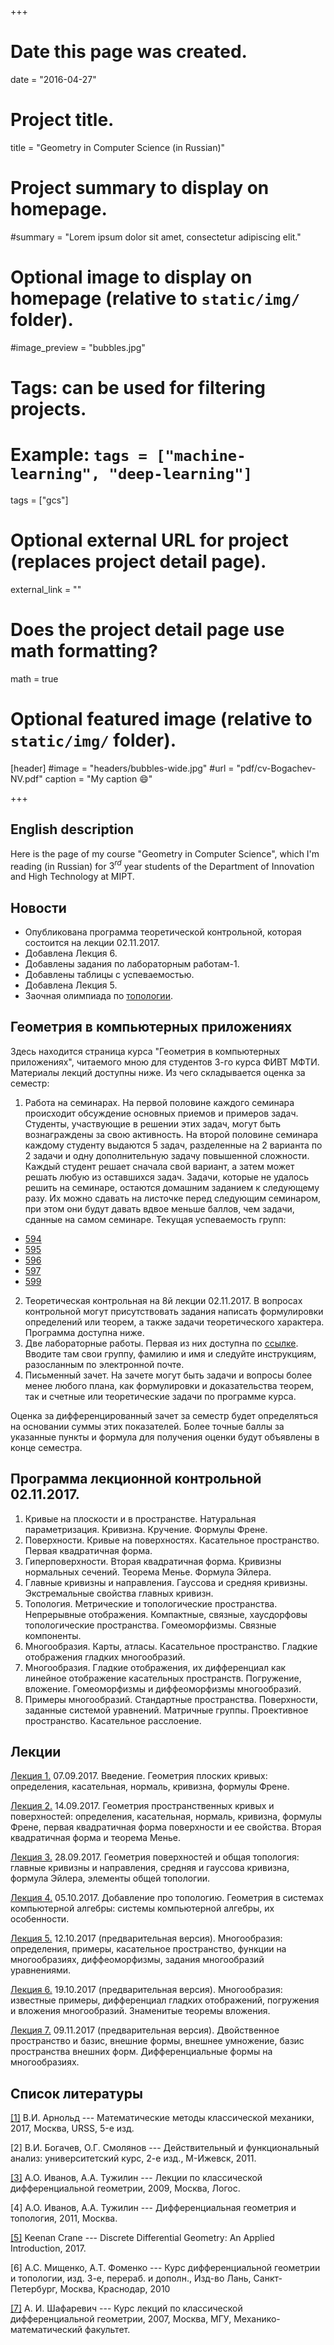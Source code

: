 +++
# Date this page was created.
date = "2016-04-27"

# Project title.
title = "Geometry in Computer Science (in Russian)"

# Project summary to display on homepage.
#summary = "Lorem ipsum dolor sit amet, consectetur adipiscing elit."

# Optional image to display on homepage (relative to `static/img/` folder).
#image_preview = "bubbles.jpg"

# Tags: can be used for filtering projects.
# Example: `tags = ["machine-learning", "deep-learning"]`
tags = ["gcs"]

# Optional external URL for project (replaces project detail page).
external_link = ""

# Does the project detail page use math formatting?
math = true

# Optional featured image (relative to `static/img/` folder).
[header]
#image = "headers/bubbles-wide.jpg"
#url = "pdf/cv-Bogachev-NV.pdf"
caption = "My caption :smile:"

+++



## English description

Here is the page of my course "Geometry in Computer Science", which I'm reading (in Russian) for $3^{rd}$ year students of the Department of Innovation and High Technology at MIPT. 

## Новости
  - Опубликована программа теоретической контрольной, которая состоится на лекции 02.11.2017.
  - Добавлена Лекция 6.
  - Добавлены задания по лабораторным работам-1.
  - Добавлены таблицы с успеваемостью.
  - Добавлена Лекция 5.
  - Заочная олимпиада по [топологии](http://mathcenter.spb.ru/nikaan/olympiad/problems.pdf).


## Геометрия в компьютерных приложениях


Здесь находится страница курса "Геометрия в компьютерных приложениях", читаемого мною для студентов 3-го курса ФИВТ МФТИ. Материалы лекций доступны ниже. Из чего складывается оценка за семестр:  


1. Работа на семинарах. На первой половине каждого семинара происходит обсуждение основных приемов и примеров задач. Студенты, участвующие в решении этих задач, могут быть вознаграждены за свою активность. На второй половине семинара каждому студенту выдаются 5 задач, разделенные на 2 варианта по 2 задачи и одну дополнительную задачу повышенной сложности. Каждый студент решает сначала свой вариант, а затем может решать любую из оставшихся задач. Задачи, которые не удалось решить на семинаре, остаются домашним заданием к следующему разу. Их можно сдавать на листочке перед следующим семинаром, при этом они будут давать вдвое меньше баллов, чем задачи, сданные на самом семинаре. Текущая успеваемость групп:
  - [594](https://docs.google.com/spreadsheets/d/e/2PACX-1vTSvAdpeVyaDl_O0d6IV_zdkL32y0W1EBwzsvfMKCPvYpvrBMuMg90XKfHniPDVHkggz7UPNFj55Nqa/pubhtml)
  - [595](https://docs.google.com/spreadsheets/d/e/2PACX-1vRK-xtpwJi024uEXLL1k_g5jvWR83lYA3Eyl-idLndXGdKX9GM5-75a22fu6wUTX9DYs1UdBw7PTInZ/pubhtml)
  - [596](https://docs.google.com/spreadsheets/d/e/2PACX-1vSMn7S6Xo_T3gDOtJjcMFZ9OPxx7EWV27awkXuiTqFXIchF8thA9gVfJ_6KzAUyiURceYlSMp-0i0mj/pubhtml)
  - [597](https://docs.google.com/spreadsheets/d/e/2PACX-1vTQexgAImf8ZdpNSOhyPqk_w0qXeIEQIIsGVbQhfSjiXZ7hS7M3x8sqCS-RP-Fa313AbI58kGYMrZ5l/pubhtml)
  - [599](https://docs.google.com/spreadsheets/d/e/2PACX-1vQisf1Wzx8d2rKBZsQGwlZ9o0B9dn72I2pndPGAqg62VAoeJE6rySHLGQnhNCasE7o2431JU7uB44fj/pubhtml)
2. Теоретическая контрольная на 8й лекции 02.11.2017. В вопросах контрольной могут присутствовать задания написать формулировки определений или теорем, а также задачи теоретического характера. Программа доступна ниже. 
3. Две лабораторные работы. Первая из них доступна по [ссылке](http://a.perep.ru/geometry/lab1/). Вводите там свои группу, фамилию и имя и следуйте инструкциям, разосланным по электронной почте.  
4. Письменный зачет. На зачете могут быть задачи и вопросы более менее любого плана, как формулировки и доказательства теорем, так и счетные или теоретические задачи по программе курса.

Оценка за дифференцированный зачет за семестр будет определяться на основании суммы этих показателей. Более точные баллы за указанные пункты и формула для получения оценки будут объявлены в конце семестра.

## Программа лекционной контрольной 02.11.2017.

1. Кривые на плоскости и в пространстве. Натуральная параметризация. Кривизна. Кручение. Формулы Френе.
2. Поверхности. Кривые на поверхностях. Касательное пространство. Первая квадратичная форма.
3. Гиперповерхности. Вторая квадратичная форма. Кривизны нормальных сечений. Теорема Менье. Формула Эйлера.
4. Главные кривизны и направления. Гауссова и средняя кривизны. Экстремальные свойства главных кривизн.
5. Топология. Метрические и топологические пространства. Непрерывные отображения. Компактные, связные, хаусдорфовы топологические пространства. Гомеоморфизмы. Связные компоненты.
6. Многообразия. Карты, атласы. Касательное пространство. Гладкие отображения гладких многообразий.
7. Многообразия. Гладкие отображения, их дифференциал как линейное отображение касательных пространств. Погружение, вложение. Гомеоморфизмы и диффеоморфизмы многообразий.
8. Примеры многообразий. Стандартные пространства. Поверхности, заданные системой уравнений. Матричные группы. Проективное пространство. Касательное расслоение.



## Лекции

[Лекция 1.](Lecture-1.pdf) 07.09.2017. Введение. Геометрия плоских кривых: определения, касательная, нормаль, кривизна, формулы Френе.

[Лекция 2.](Lecture-2.pdf) 14.09.2017. Геометрия пространственных кривых и поверхностей: определения, касательная, нормаль, кривизна, формулы Френе, первая квадратичная форма поверхности и ее свойства. Вторая квадратичная форма и теорема Менье.

[Лекция 3.](Lecture-3.pdf) 28.09.2017. Геометрия поверхностей и общая топология: главные кривизны и направления, средняя и гауссова кривизна, формула Эйлера, элементы общей топологии.

[Лекция 4.](Lecture-4.pdf) 05.10.2017. Добавление про топологию. Геометрия в системах компьютерной алгебры: системы компьютерной алгебры, их особенности.

[Лекция 5.](Lecture-5.pdf) 12.10.2017 (предварительная версия). Многообразия: определения, примеры, касательное пространство, функции на многообразиях, диффеоморфизмы, задания многообразий уравнениями. 

[Лекция 6.](Lecture-6.pdf) 19.10.2017 (предварительная версия). Многообразия: известные примеры, дифференциал гладких отображений, погружения и вложения многообразий. Знаменитые теоремы вложения.

[Лекция 7.](Lecture-7.pdf) 09.11.2017 (предварительная версия). Двойственное пространство и базис, внешние формы, внешнее умножение, базис пространства внешних форм. Дифференциальные формы на многообразиях.

## Список литературы

[[1]](https://www.ozon.ru/context/detail/id/138649973/) В.И. Арнольд --- Математические методы классической механики, 2017, Москва, URSS, 5-е изд.

[2] В.И. Богачев, О.Г. Смолянов --- Действительный и функциональный анализ:
университетский курс, 2-е изд., М-Ижевск, 2011.

[[3]](https://market.yandex.ru/product--a-o-ivanov-a-a-tuzhilin-lektsii-po-klassicheskoi-differentsialnoi-geometrii/4585892) А.О. Иванов, А.А. Тужилин --- Лекции по классической дифференциальной геометрии, 2009, Москва, Логос.

[4] А.О. Иванов, А.А. Тужилин --- Дифференциальная геометрия и топология, 2011, Москва.

[[5]](http://www.cs.cmu.edu/~kmcrane/Projects/DGPDEC/paper.pdf) Keenan Crane --- Discrete Differential Geometry: An Applied Introduction, 2017.

[6] А.С. Мищенко, А.Т. Фоменко --- Курс дифференциальной геометрии и топологии, изд. 3-е, перераб. и дополн., Изд-во Лань, Санкт-Петербург, Москва, Краснодар, 2010 

[[7]](https://istina.msu.ru/publications/book/2503568/) А. И. Шафаревич --- Курс лекций по классической дифференциальной геометрии, 2007, Москва, МГУ, Механико-математический факультет.
